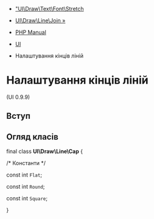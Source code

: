 - ["UI\Draw\Text\Font\Stretch](class.ui-draw-text-font-stretch.md)
- [UI\Draw\Line\Join »](class.ui-draw-line-join.md)

- [PHP Manual](index.md)
- [UI](book.ui.md)
- Налаштування кінців ліній

# Налаштування кінців ліній

(UI 0.9.9)

## Вступ

## Огляд класів

final class **UI\Draw\Line\Cap** {

/\* Константи \*/

const int `Flat`;

const int `Round`;

const int `Square`;

}
